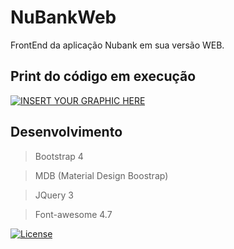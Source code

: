 # NuBankWeb
 FrontEnd da aplicação Nubank em sua versão WEB.
 
  ## Print do código em execução
 [![INSERT YOUR GRAPHIC HERE](https://i.ibb.co/kXHNWXh/nubank-meu.jpg)]()
 
 ## Desenvolvimento
 
> Bootstrap 4

> MDB (Material Design Boostrap)

> JQuery 3

> Font-awesome 4.7


[![License](http://img.shields.io/:license-mit-blue.svg?style=flat-square)](http://badges.mit-license.org)

